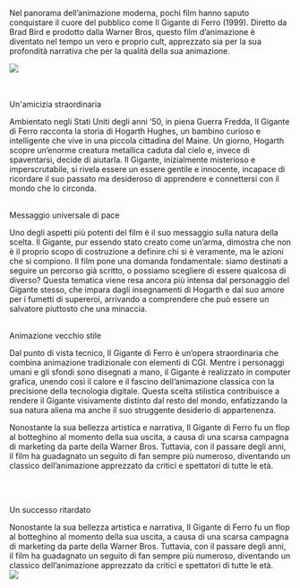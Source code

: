 Nel panorama dell’animazione moderna, pochi film hanno saputo conquistare il cuore del pubblico come Il Gigante di Ferro (1999). Diretto da Brad Bird e prodotto dalla Warner Bros, questo film d’animazione è diventato nel tempo un vero e proprio cult, apprezzato sia per la sua profondità narrativa che per la qualità della sua animazione.


<div class="normal-img" style="display: flex; flex-direction: column; justify-content: center;">
<img src="https://www.hollywoodreporter.com/wp-content/uploads/2024/09/MCDIRGI_EC020-H-2024.jpg?w=1296"/>
</div>

<br>
<br>

<p class="sottotitolo">Un'amicizia straordinaria</p>
Ambientato negli Stati Uniti degli anni ‘50, in piena Guerra Fredda, Il Gigante di Ferro racconta la storia di Hogarth Hughes, un bambino curioso e intelligente che vive in una piccola cittadina del Maine. Un giorno, Hogarth scopre un’enorme creatura metallica caduta dal cielo e, invece di spaventarsi, decide di aiutarla. Il Gigante, inizialmente misterioso e imperscrutabile, si rivela essere un essere gentile e innocente, incapace di ricordare il suo passato ma desideroso di apprendere e connettersi con il mondo che lo circonda.


<br>
<br>

<p class="sottotitolo">Messaggio universale di pace</p>
Uno degli aspetti più potenti del film è il suo messaggio sulla natura della scelta. Il Gigante, pur essendo stato creato come un’arma, dimostra che non è il proprio scopo di costruzione a definire chi si è veramente, ma le azioni che si compiono. Il film pone una domanda fondamentale: siamo destinati a seguire un percorso già scritto, o possiamo scegliere di essere qualcosa di diverso? Questa tematica viene resa ancora più intensa dal personaggio del Gigante stesso, che impara dagli insegnamenti di Hogarth e dal suo amore per i fumetti di supereroi, arrivando a comprendere che può essere un salvatore piuttosto che una minaccia.


<br>
<br>

<p class="sottotitolo">Animazione vecchio stile</p>
Dal punto di vista tecnico, Il Gigante di Ferro è un’opera straordinaria che combina animazione tradizionale con elementi di CGI. Mentre i personaggi umani e gli sfondi sono disegnati a mano, il Gigante è realizzato in computer grafica, unendo così il calore e il fascino dell’animazione classica con la precisione della tecnologia digitale. Questa scelta stilistica contribuisce a rendere il Gigante visivamente distinto dal resto del mondo, enfatizzando la sua natura aliena ma anche il suo struggente desiderio di appartenenza.


<br>

Nonostante la sua bellezza artistica e narrativa, Il Gigante di Ferro fu un flop al botteghino al momento della sua uscita, a causa di una scarsa campagna di marketing da parte della Warner Bros. Tuttavia, con il passare degli anni, il film ha guadagnato un seguito di fan sempre più numeroso, diventando un classico dell’animazione apprezzato da critici e spettatori di tutte le età.

<script async src="https://pagead2.googlesyndication.com/pagead/js/adsbygoogle.js?client=ca-pub-2073179942084518"
     crossorigin="anonymous"></script>

<br>
<br>

<p class="sottotitolo">Un successo ritardato</p>
Nonostante la sua bellezza artistica e narrativa, Il Gigante di Ferro fu un flop al botteghino al momento della sua uscita, a causa di una scarsa campagna di marketing da parte della Warner Bros. Tuttavia, con il passare degli anni, il film ha guadagnato un seguito di fan sempre più numeroso, diventando un classico dell’animazione apprezzato da critici e spettatori di tutte le età.

<div class="normal-img" style="display: flex; flex-direction: column; justify-content: center;">
<img src="https://resizing.flixster.com/-XZAfHZM39UwaGJIFWKAE8fS0ak=/v3/t/assets/p23609_p_v10_ag.jpg"/>
</div>







<!-- <div class="normal-img" style="display: flex; flex-direction: column; justify-content: center;">
<img src="https://pictures.altai-travel.com/1920x0/the-amazing-skogafoss-falls-in-iceland-adobe-stock-2847.jpg"/>
<p class="caption">Immagine scattata da Alfredo Fabiani Giannetto. Tutti i diritti riservati.</p>
</div> -->

